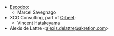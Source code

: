- [Escodoo](https://www.escodoo.com.br):
  - Marcel Savegnago
- XCG Consulting, part of [Orbeet](https://orbeet.io/):
  - Vincent Hatakeyama
- Alexis de Lattre \<<alexis.delattre@akretion.com>\>
